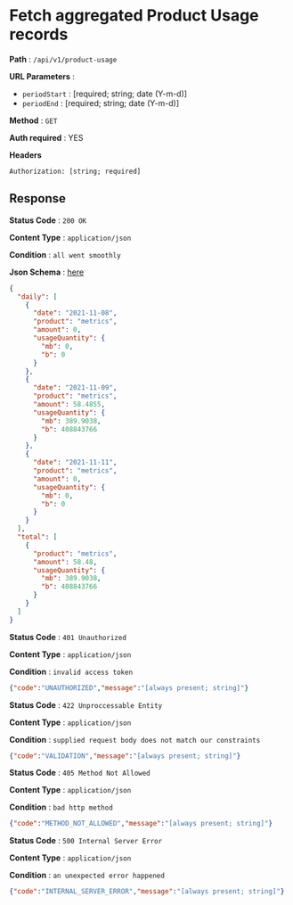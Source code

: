 #  Fetch aggregated Product Usage records
**Path** : `/api/v1/product-usage`

**URL Parameters** :

* `periodStart` : [required; string; date (Y-m-d)]
* `periodEnd` : [required; string; date (Y-m-d)]

**Method** : `GET`

**Auth required** : YES

**Headers**
```
Authorization: [string; required]
```

##  Response

**Status Code** : `200 OK`

**Content Type** : `application/json`

**Condition** : `all went smoothly`

**Json Schema** : [here](../json-schema/1.json)
```json
{
  "daily": [
    {
      "date": "2021-11-08",
      "product": "metrics",
      "amount": 0,
      "usageQuantity": {
        "mb": 0,
        "b": 0
      }
    },
    {
      "date": "2021-11-09",
      "product": "metrics",
      "amount": 58.4855,
      "usageQuantity": {
        "mb": 389.9038,
        "b": 408843766
      }
    },
    {
      "date": "2021-11-11",
      "product": "metrics",
      "amount": 0,
      "usageQuantity": {
        "mb": 0,
        "b": 0
      }
    }
  ],
  "total": [
    {
      "product": "metrics",
      "amount": 58.48,
      "usageQuantity": {
        "mb": 389.9038,
        "b": 408843766
      }
    }
  ]
}
```
**Status Code** : `401 Unauthorized`

**Content Type** : `application/json`

**Condition** : `invalid access token`
```json
{"code":"UNAUTHORIZED","message":"[always present; string]"}
```
**Status Code** : `422 Unproccessable Entity`

**Content Type** : `application/json`

**Condition** : `supplied request body does not match our constraints`
```json
{"code":"VALIDATION","message":"[always present; string]"}
```
**Status Code** : `405 Method Not Allowed`

**Content Type** : `application/json`

**Condition** : `bad http method`
```json
{"code":"METHOD_NOT_ALLOWED","message":"[always present; string]"}
```
**Status Code** : `500 Internal Server Error`

**Content Type** : `application/json`

**Condition** : `an unexpected error happened`
```json
{"code":"INTERNAL_SERVER_ERROR","message":"[always present; string]"}
```